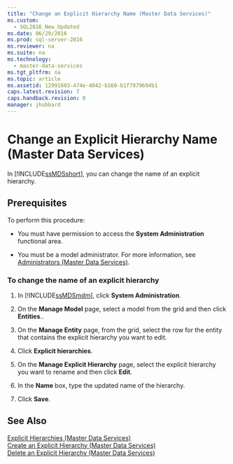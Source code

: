 ```yaml
---
title: "Change an Explicit Hierarchy Name (Master Data Services)"
ms.custom: 
  - SQL2016_New_Updated
ms.date: 06/29/2016
ms.prod: sql-server-2016
ms.reviewer: na
ms.suite: na
ms.technology: 
  - master-data-services
ms.tgt_pltfrm: na
ms.topic: article
ms.assetid: 12991603-474e-4042-b160-b1f7979694b1
caps.latest.revision: 7
caps.handback.revision: 0
manager: jhubbard
---
```

# Change an Explicit Hierarchy Name (Master Data Services)
In [!INCLUDE[ssMDSshort](../../Topics/TopicNameContainA/tokens/ssMDSshort_md.md)], you can change the name of an explicit hierarchy.  
  
## Prerequisites  
 To perform this procedure:  
  
-   You must have permission to access the **System Administration** functional area.  
  
-   You must be a model administrator. For more information, see [Administrators (Master Data Services)](../../Topics/TopicNameNotContainA/Administrators--Master-Data-Services-.md).  
  
### To change the name of an explicit hierarchy  
  
1.  In [!INCLUDE[ssMDSmdm](../../Topics/TopicNameContainA/tokens/ssMDSmdm_md.md)], click **System Administration**.  
  
2.  On the **Manage Model** page, select a model from the grid and then click **Entities**..  
  
3.  On the **Manage Entity** page, from the grid, select the row for the entity that contains the explicit hierarchy you want to edit.  
  
4.  Click **Explicit hierarchies**.  
  
5.  On the **Manage Explicit Hierarchy** page, select the explicit hierarchy you want to rename and then click **Edit**.  
  
6.  In the **Name** box, type the updated name of the hierarchy.  
  
7.  Click **Save**.  
  
## See Also  
 [Explicit Hierarchies (Master Data Services)](../../Topics/TopicNameNotContainA/Explicit-Hierarchies--Master-Data-Services-.md)   
 [Create an Explicit Hierarchy (Master Data Services)](../../Topics/TopicNameNotContainA/Create-an-Explicit-Hierarchy--Master-Data-Services-.md)   
 [Delete an Explicit Hierarchy (Master Data Services)](../../Topics/TopicNameNotContainA/Delete-an-Explicit-Hierarchy--Master-Data-Services-.md)